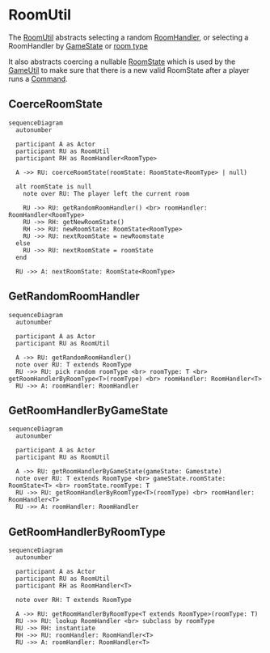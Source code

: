 # RoomUtil

The [RoomUtil](../src/utils/roomUtil.ts) abstracts selecting a random [RoomHandler](./roomHandler.md),
or selecting a RoomHandler by [GameState](../data/GameState.md) or [room type](../data/roomType.md)

It also abstracts coercing a nullable [RoomState](../data/roomState.md) which is used by the [GameUtil](./gameUtil.md)
to make sure that there is a new valid RoomState after a player runs a [Command](../data/command.md).

## CoerceRoomState

```mermaid
sequenceDiagram
  autonumber

  participant A as Actor
  participant RU as RoomUtil
  participant RH as RoomHandler<RoomType>

  A ->> RU: coerceRoomState(roomState: RoomState<RoomType> | null)

  alt roomState is null
    note over RU: The player left the current room

    RU ->> RU: getRandomRoomHandler() <br> roomHandler: RoomHandler<RoomType>
    RU ->> RH: getNewRoomState()
    RH ->> RU: newRoomState: RoomState<RoomType>
    RU ->> RU: nextRoomState = newRoomstate
  else
    RU ->> RU: nextRoomState = roomState
  end

  RU ->> A: nextRoomState: RoomState<RoomType>
```

## GetRandomRoomHandler

```mermaid
sequenceDiagram
  autonumber

  participant A as Actor
  participant RU as RoomUtil

  A ->> RU: getRandomRoomHandler()
  note over RU: T extends RoomType
  RU ->> RU: pick random roomType <br> roomType: T <br> getRoomHandlerByRoomType<T>(roomType) <br> roomHandler: RoomHandler<T>
  RU ->> A: roomHandler: RoomHandler
```

## GetRoomHandlerByGameState

```mermaid
sequenceDiagram
  autonumber

  participant A as Actor
  participant RU as RoomUtil

  A ->> RU: getRoomHandlerByGameState(gameState: Gamestate)
  note over RU: T extends RoomType <br> gameState.roomState: RoomState<T> <br> roomState.roomType: T
  RU ->> RU: getRoomHandlerByRoomType<T>(roomType) <br> roomHandler: RoomHandler<T>
  RU ->> A: roomHandler: RoomHandler
```

## GetRoomHandlerByRoomType

```mermaid
sequenceDiagram
  autonumber

  participant A as Actor
  participant RU as RoomUtil
  participant RH as RoomHandler<T>

  note over RH: T extends RoomType

  A ->> RU: getRoomHandlerByRoomType<T extends RoomType>(roomType: T)
  RU ->> RU: lookup RoomHandler <br> subclass by roomType
  RU ->> RH: instantiate
  RH ->> RU: roomHandler: RoomHandler<T>
  RU ->> A: roomHandler: RoomHandler<T>
```

